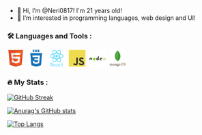 - 👋 Hi, I’m @Neri0817! I'm 21 years old!
- 👀 I’m interested in programming languages, web design and UI!

### :hammer_and_wrench: Languages and Tools :
<div>
  <img src="https://github.com/devicons/devicon/blob/master/icons/html5/html5-original.svg" title="HTML5" alt="HTML" width="40" height="40"/>&nbsp;
  <img src="https://github.com/devicons/devicon/blob/master/icons/css3/css3-plain-wordmark.svg"  title="CSS3" alt="CSS" width="40" height="40"/>&nbsp;
  <img src="https://github.com/devicons/devicon/blob/master/icons/react/react-original-wordmark.svg" title="React" alt="React" width="40" height="40"/>&nbsp;
  <img src="https://github.com/devicons/devicon/blob/master/icons/javascript/javascript-original.svg" title="JavaScript" alt="JavaScript" width="40" height="40"/>&nbsp;
  <img src="https://github.com/devicons/devicon/blob/master/icons/nodejs/nodejs-original-wordmark.svg" title="NodeJS" alt="NodeJS" width="40" height="40"/>&nbsp;
  <img src="https://github.com/devicons/devicon/blob/master/icons/mongodb/mongodb-original-wordmark.svg" title="MongoDB" alt="MongoDB" width="40" height="40"/>&nbsp;
</div>

### :fire: My Stats :
[![GitHub Streak](https://streak-stats.demolab.com?user=Neri0817&theme=midnight-purple&hide_border=true&date_format=M%20j%5B%2C%20Y%5D&mode=weekly&fire=EB5454&ring=EB5454&background=22272E&stroke=EB5454)](https://git.io/streak-stats)

[![Anurag's GitHub stats](https://github-readme-stats.vercel.app/api?username=Neri0817&show_icons=true&theme=radical)](https://github.com/anuraghazra/github-readme-stats)

[![Top Langs](https://github-readme-stats.vercel.app/api/top-langs/?username=Neri0817&layout=compact&theme=radical)](https://github.com/anuraghazra/github-readme-stats)
